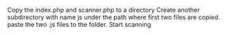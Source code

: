 Copy the index.php and scanner.php to a directory
Create another subdirectory with name js under the path where first two files are copied.
paste the two .js files to the folder.
Start scanning
